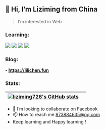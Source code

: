 ## 👋 Hi, I’m Liziming from China
>  I’m interested in Web

### Learning:

<code><img src="https://img.shields.io/badge/react-%2320232a.svg?style=for-the-badge&logo=react&logoColor=%2361DAFB"/></code>
<code><img src="https://img.shields.io/badge/node.js-6DA55F?style=for-the-badge&logo=node.js&logoColor=white"/></code>
<code><img src="https://img.shields.io/badge/vuejs-%2335495e.svg?style=for-the-badge&logo=vuedotjs&logoColor=%234FC08D"/></code>
<code><img src="https://img.shields.io/badge/typescript-%23007ACC.svg?style=for-the-badge&logo=typescript&logoColor=white"/></code>

### Blog:
**- https://lilichen.fun**

### Stats:

| [![liziming726's GitHub stats](https://github-readme-stats.vercel.app/api?username=liziming726&bg_color=30,e96443,904e95&title_color=fff&text_color=fff)](https://github.com/anuraghazra/github-readme-stats) | <img align="center" src="https://github-readme-stats.vercel.app/api/top-langs/?username=liziming726&bg_color=30,e96443,904e95&title_color=fff&text_color=fff&layout=compact&theme=buefy&hide_border=true" alt="" /> |
| ----------------------------------------------------------------------------------------------------------------------------------------------- | --------------------------------------------------------------------------------------------------------------------------------------------------------- |

- 💞️ I’m looking to collaborate on Facebook
- 📫 How to reach me 873884635@qq.com
-    Keep learning and Happy learning !

<!---
Liziming726/Liziming726 is a ✨ special ✨ repository because its `README.md` (this file) appears on your GitHub profile.
You can click the Preview link to take a look at your changes.
--->
